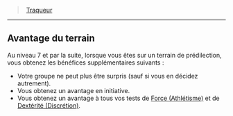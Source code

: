 ﻿---
!GenericItem
Id: ranger_tracker_hd.md#avantage-du-terrain
ParentLink: ranger_tracker_hd.md#traqueur
Name: Avantage du terrain
ParentName: Traqueur
NameLevel: 2
Attributes:
  Name: Avantage du terrain
  Markdown: >+
    ## <!--Name-->Avantage du terrain<!--/Name-->


    Au niveau 7 et par la suite, lorsque vous êtes sur un terrain de prédilection, vous obtenez les bénéfices supplémentaires suivants :


    * Votre groupe ne peut plus être surpris (sauf si vous en décidez autrement).

    * Vous obtenez un avantage en initiative.

    * Vous obtenez un avantage à tous vos tests de [Force (Athlétisme)](hd_abilities_strength_athletisme.md) et de [Dextérité (Discrétion)](hd_abilities_dexterity_discretion.md).

AttributesDictionary: >+
  Name: Avantage du terrain

  Markdown: >+

    ## <!--Name-->Avantage du terrain<!--/Name-->





    Au niveau 7 et par la suite, lorsque vous êtes sur un terrain de prédilection, vous obtenez les bénéfices supplémentaires suivants :





    * Votre groupe ne peut plus être surpris (sauf si vous en décidez autrement).



    * Vous obtenez un avantage en initiative.



    * Vous obtenez un avantage à tous vos tests de [Force (Athlétisme)](hd_abilities_strength_athletisme.md) et de [Dextérité (Discrétion)](hd_abilities_dexterity_discretion.md).



---
> [Traqueur](hd_ranger_tracker.md)

---

## Avantage du terrain

Au niveau 7 et par la suite, lorsque vous êtes sur un terrain de prédilection, vous obtenez les bénéfices supplémentaires suivants :

* Votre groupe ne peut plus être surpris (sauf si vous en décidez autrement).
* Vous obtenez un avantage en initiative.
* Vous obtenez un avantage à tous vos tests de [Force (Athlétisme)](hd_abilities_strength_athletisme.md) et de [Dextérité (Discrétion)](hd_abilities_dexterity_discretion.md).

